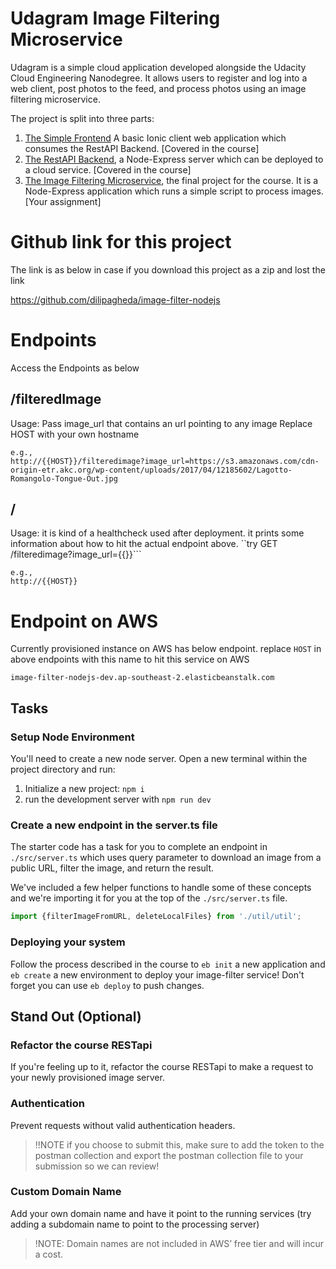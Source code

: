 # Udagram Image Filtering Microservice

Udagram is a simple cloud application developed alongside the Udacity Cloud Engineering Nanodegree. It allows users to register and log into a web client, post photos to the feed, and process photos using an image filtering microservice.

The project is split into three parts:
1. [The Simple Frontend](https://github.com/udacity/cloud-developer/tree/master/course-02/exercises/udacity-c2-frontend)
A basic Ionic client web application which consumes the RestAPI Backend. [Covered in the course]
2. [The RestAPI Backend](https://github.com/udacity/cloud-developer/tree/master/course-02/exercises/udacity-c2-restapi), a Node-Express server which can be deployed to a cloud service. [Covered in the course]
3. [The Image Filtering Microservice](https://github.com/udacity/cloud-developer/tree/master/course-02/project/image-filter-starter-code), the final project for the course. It is a Node-Express application which runs a simple script to process images. [Your assignment]

# Github link for this project
The link is as below in case if you download this project as a zip and lost the link

https://github.com/dilipagheda/image-filter-nodejs

# Endpoints
Access the Endpoints as below

## /filteredImage
Usage: Pass image_url that contains an url pointing to any image
Replace HOST with your own hostname
```
e.g., 
http://{{HOST}}/filteredimage?image_url=https://s3.amazonaws.com/cdn-origin-etr.akc.org/wp-content/uploads/2017/04/12185602/Lagotto-Romangolo-Tongue-Out.jpg
```
## /
Usage: it is kind of a healthcheck used after deployment. it prints some information about how to hit the actual endpoint above.
``try GET /filteredimage?image_url={{}}```
```
e.g., 
http://{{HOST}}
```

# Endpoint on AWS
Currently provisioned instance on AWS has below endpoint. replace `HOST` in above endpoints with this name to hit this service on AWS

`image-filter-nodejs-dev.ap-southeast-2.elasticbeanstalk.com`

## Tasks

### Setup Node Environment

You'll need to create a new node server. Open a new terminal within the project directory and run:

1. Initialize a new project: `npm i`
2. run the development server with `npm run dev`

### Create a new endpoint in the server.ts file

The starter code has a task for you to complete an endpoint in `./src/server.ts` which uses query parameter to download an image from a public URL, filter the image, and return the result.

We've included a few helper functions to handle some of these concepts and we're importing it for you at the top of the `./src/server.ts`  file.

```typescript
import {filterImageFromURL, deleteLocalFiles} from './util/util';
```

### Deploying your system

Follow the process described in the course to `eb init` a new application and `eb create` a new environment to deploy your image-filter service! Don't forget you can use `eb deploy` to push changes.

## Stand Out (Optional)

### Refactor the course RESTapi

If you're feeling up to it, refactor the course RESTapi to make a request to your newly provisioned image server.

### Authentication

Prevent requests without valid authentication headers.
> !!NOTE if you choose to submit this, make sure to add the token to the postman collection and export the postman collection file to your submission so we can review!

### Custom Domain Name

Add your own domain name and have it point to the running services (try adding a subdomain name to point to the processing server)
> !NOTE: Domain names are not included in AWS’ free tier and will incur a cost.
